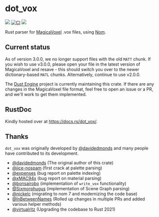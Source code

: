 # dot_vox

![](https://img.shields.io/crates/v/dot_vox.svg)
[![CI](https://github.com/dust-engine/dot_vox/actions/workflows/ci.yml/badge.svg)](https://github.com/dust-engine/dot_vox/actions/workflows/ci.yml)
![](https://docs.rs/dot_vox/badge.svg)

Rust parser for [MagicaVoxel](https://ephtracy.github.io/) .vox files, using
[Nom](https://github.com/Geal/nom).

## Current status

As of version 3.0.0, we no longer support files with the old `MATT` chunk. If you wish to use 
v3.0.0, please open your file in the latest version of MagicaVoxel and resave - this should 
switch you over to the newer dictionary-based `MATL` chunks. Alternatively, continue to use 
v2.0.0.

The [Dust Engine](https://github.com/dust-engine) project is currently maintaining this crate.
If there are any changes in the MagicaVoxel file format, feel free to open an issue or a PR, and we'll work to get them implemented.

## RustDoc

Kindly hosted over at https://docs.rs/dot_vox/.

## Thanks

`dot_vox` was originally developed by [@davidedmonds](https://github.com/davidedmonds) and many people have contributed to its development.

- [@davidedmonds](https://github.com/davidedmonds) (The original author of this crate)
- [@jice-nospam](https://github.com/jice-nospam) (first crack at palette parsing)
- [@expenses](https://github.com/expenses) (bug report on palette indexing)
- [@xMAC94x](https://github.com/xMAC94x) (bug report on material parsing)
- [@bonsairobo](https://github.com/bonsairobo) (implementation of `write_vox` functionality)
- [@Sixmorphugus](https://github.com/Sixmorphugus) (implementation of Scene Graph parsing)
- [@nickelc](https://github.com/nickelc) (migrating to nom 7 and modernizing the code base)
- [@InBetweenNames](https://github.com/InBetweenNames) (Rolled up changes in multiple PRs and added various helper methods)
- [@virtualritz](https://github.com/virtualritz) (Upgrading the codebase to Rust 2021)
